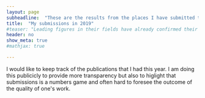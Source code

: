 ```yaml
---
layout: page
subheadline:  "These are the results from the places I have submitted this year"
title:  "My submissions in 2019"
#teaser: "Leading figures in their fields have already confirmed their participation."
header: no
show_meta: true
#mathjax: true

---
```


I would like to keep track of the publications that I had this year. I am doing this publicicly to provide more transparency but also to higlight that submissions is a numbers game and often hard to foresee the outcome of the quality of one's work.

